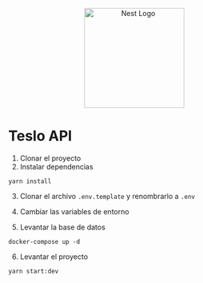 <p align="center">
  <a href="http://nestjs.com/" target="blank"><img src="https://nestjs.com/img/logo-small.svg" width="200" alt="Nest Logo" /></a>
</p>

# Teslo API

1. Clonar el proyecto
2. Instalar dependencias
```
yarn install
```
3. Clonar el archivo ```.env.template``` y renombrarlo a ```.env```

4. Cambiar las variables de entorno

4. Levantar la base de datos
```
docker-compose up -d
```

6. Levantar el proyecto
```
yarn start:dev
```